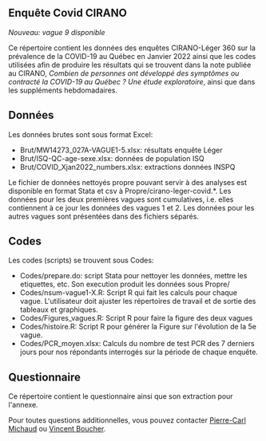 Enquête Covid CIRANO
--------------------

*Nouveau: vague 9 disponible*

Ce répertoire contient les données des enquêtes CIRANO-Léger 360 sur la prévalence de la COVID-19 au Québec en Janvier 2022 ainsi que les codes utilisées afin de produire les résultats qui se trouvent dans la note publiée au CIRANO, *Combien de personnes ont développé des symptômes ou contracté la COVID-19 au Québec ? Une étude exploratoire*, ainsi que dans les suppléments hebdomadaires.

## Données 

Les données brutes sont sous format Excel: 
* Brut/MW14273_027A-VAGUE1-5.xlsx: résultats enquête Léger
* Brut/ISQ-QC-age-sexe.xlsx: données de population ISQ
* Brut/COVID_Xjan2022_numbers.xlsx: extractions données INSPQ

Le fichier de données nettoyés propre pouvant servir à des analyses est disponible en format Stata et csv à Propre/cirano-leger-covid.*. Les données pour les deux premières vagues sont cumulatives, i.e. elles contiennent à ce jour les données des vagues 1 et 2. Les données pour les autres vagues sont présentées dans des fichiers séparés. 

## Codes

Les codes (scripts) se trouvent sous Codes:
* Codes/prepare.do: script Stata pour nettoyer les données, mettre les etiquettes, etc. Son execution produit les données sous Propre/
* Codes/nsum-vague1-X.R: Script R qui fait les calculs pour chaque vague. L'utilisateur doit ajuster les répertoires de travail et de sortie des tableaux et graphiques. 
* Codes/Figures_vagues.R: Script R pour faire la figure des deux vagues
* Codes/histoire.R: Script R pour générer la Figure sur l'évolution de la 5e vague. 
* Codes/PCR_moyen.xlsx: Calculs du nombre de test PCR des 7 derniers jours pour nos répondants interrogés sur la période de chaque enquête. 

## Questionnaire 

Ce répertoire contient le questionnaire ainsi que son extraction pour l'annexe. 

Pour toutes questions additionnelles, vous pouvez contacter [Pierre-Carl Michaud](mailto:pierre-carl.michaud@hec.ca) ou [Vincent Boucher](mailto:vincent.boucher@ecn.ulaval.ca). 


